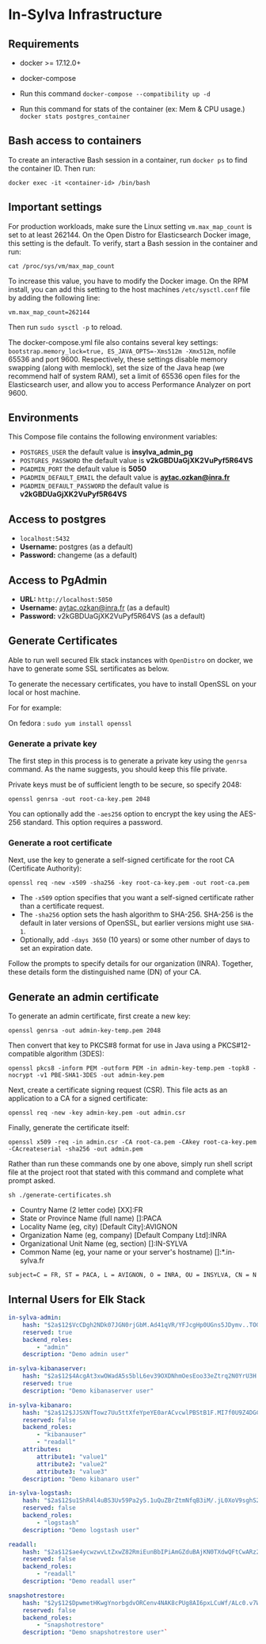 # In-Sylva Infrastructure

## Requirements

* docker >= 17.12.0+
* docker-compose

* Run this command `docker-compose --compatibility up -d`
* Run this command for stats of the container (ex: Mem & CPU usage.) `docker stats postgres_container`

## Bash access to containers

To create an interactive Bash session in a container, run `docker ps` to find the container ID. Then run:

`docker exec -it <container-id> /bin/bash`

## Important settings

For production workloads, make sure the Linux setting `vm.max_map_count` is set to at least 262144. On the Open Distro for Elasticsearch Docker image, this setting is the default. To verify, start a Bash session in the container and run:

`cat /proc/sys/vm/max_map_count`

To increase this value, you have to modify the Docker image. On the RPM install, you can add this setting to the host machines `/etc/sysctl.conf` file by adding the following line:

`vm.max_map_count=262144`

Then run `sudo sysctl -p` to reload.

The docker-compose.yml file also contains several key settings: `bootstrap.memory_lock=true, ES_JAVA_OPTS=-Xms512m -Xmx512m`, nofile 65536 and port 9600. Respectively, these settings disable memory swapping (along with memlock), set the size of the Java heap (we recommend half of system RAM), set a limit of 65536 open files for the Elasticsearch user, and allow you to access Performance Analyzer on port 9600.

## Environments

This Compose file contains the following environment variables:

* `POSTGRES_USER` the default value is **insylva_admin_pg**
* `POSTGRES_PASSWORD` the default value is **v2kGBDUaGjXK2VuPyf5R64VS**
* `PGADMIN_PORT` the default value is **5050**
* `PGADMIN_DEFAULT_EMAIL` the default value is **aytac.ozkan@inra.fr**
* `PGADMIN_DEFAULT_PASSWORD` the default value is **v2kGBDUaGjXK2VuPyf5R64VS**

## Access to postgres

* `localhost:5432`
* **Username:** postgres (as a default)
* **Password:** changeme (as a default)

## Access to PgAdmin

* **URL:** `http://localhost:5050`
* **Username:** aytac.ozkan@inra.fr (as a default)
* **Password:** v2kGBDUaGjXK2VuPyf5R64VS (as a default)

## Generate Certificates

Able to run well secured Elk stack instances with `OpenDistro` on docker, we have to generate some SSL sertificates as below.

To generate the necessary certificates, you have to install OpenSSL on your local or host machine.

 For for example:

 On fedora : `sudo yum install openssl`

### Generate a private key

The first step in this process is to generate a private key using the `genrsa` command. As the name suggests, you should keep this file private.

Private keys must be of sufficient length to be secure, so specify 2048:

`openssl genrsa -out root-ca-key.pem 2048`

You can optionally add the `-aes256` option to encrypt the key using the AES-256 standard. This option requires a password.

### Generate a root certificate

Next, use the key to generate a self-signed certificate for the root CA (Certificate Authority):

`openssl req -new -x509 -sha256 -key root-ca-key.pem -out root-ca.pem`

* The `-x509` option specifies that you want a self-signed certificate rather than a certificate request.
* The `-sha256` option sets the hash algorithm to SHA-256. SHA-256 is the default in later versions of OpenSSL, but earlier versions might use `SHA-1`.
* Optionally, add `-days 3650` (10 years) or some other number of days to set an expiration date.

Follow the prompts to specify details for our organization (INRA). Together, these details form the distinguished name (DN) of your CA.

## Generate an admin certificate

To generate an admin certificate, first create a new key:

`openssl genrsa -out admin-key-temp.pem 2048`

Then convert that key to PKCS#8 format for use in Java using a PKCS#12-compatible algorithm (3DES):

`openssl pkcs8 -inform PEM -outform PEM -in admin-key-temp.pem -topk8 -nocrypt -v1 PBE-SHA1-3DES -out admin-key.pem`

Next, create a certificate signing request (CSR). This file acts as an application to a CA for a signed certificate:

`openssl req -new -key admin-key.pem -out admin.csr`

Finally, generate the certificate itself:

`openssl x509 -req -in admin.csr -CA root-ca.pem -CAkey root-ca-key.pem -CAcreateserial -sha256 -out admin.pem`

Rather than run these commands one by one above, simply run shell script file at the project root that stated with this command and complete what prompt asked.

`sh ./generate-certificates.sh`

* Country Name (2 letter code) [XX]:FR
* State or Province Name (full name) []:PACA
* Locality Name (eg, city) [Default City]:AVIGNON
* Organization Name (eg, company) [Default Company Ltd]:INRA
* Organizational Unit Name (eg, section) []:IN-SYLVA
* Common Name (eg, your name or your server's hostname) []:*.in-sylva.fr

`subject=C = FR, ST = PACA, L = AVIGNON, O = INRA, OU = INSYLVA, CN = N`

## Internal Users for Elk Stack

``` yaml
in-sylva-admin:
    hash: "$2a$12$VcCDgh2NDk07JGN0rjGbM.Ad41qVR/YFJcgHp0UGns5JDymv..TOG"
    reserved: true
    backend_roles:
        - "admin"
    description: "Demo admin user"

in-sylva-kibanaserver:
    hash: "$2a$12$4AcgAt3xwOWadA5s5blL6ev39OXDNhmOesEoo33eZtrq2N0YrU3H."
    reserved: true
    description: "Demo kibanaserver user"

in-sylva-kibanaro:
    hash: "$2a$12$JJSXNfTowz7Uu5ttXfeYpeYE0arACvcwlPBStB1F.MI7f0U9Z4DGC"
    reserved: false
    backend_roles:
        - "kibanauser"
        - "readall"
    attributes:
        attribute1: "value1"
        attribute2: "value2"
        attribute3: "value3"
    description: "Demo kibanaro user"

in-sylva-logstash:
    hash: "$2a$12$u1ShR4l4uBS3Uv59Pa2y5.1uQuZBrZtmNfqB3iM/.jL0XoV9sghS2"
    reserved: false
    backend_roles:
        - "logstash"
    description: "Demo logstash user"

readall:
    hash: "$2a$12$ae4ycwzwvLtZxwZ82RmiEunBbIPiAmGZduBAjKN0TXdwQFtCwARz2"
    reserved: false
    backend_roles:
        - "readall"
    description: "Demo readall user"

snapshotrestore:
    hash: "$2y$12$DpwmetHKwgYnorbgdvORCenv4NAK8cPUg8AI6pxLCuWf/ALc0.v7W"
    reserved: false
    backend_roles:
        - "snapshotrestore"
    description: "Demo snapshotrestore user"`
```
